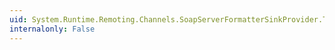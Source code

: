 ```yaml
---
uid: System.Runtime.Remoting.Channels.SoapServerFormatterSinkProvider.TypeFilterLevel
internalonly: False
---
```

